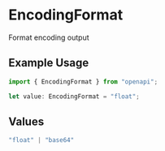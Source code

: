 # EncodingFormat

Format encoding output

## Example Usage

```typescript
import { EncodingFormat } from "openapi";

let value: EncodingFormat = "float";
```

## Values

```typescript
"float" | "base64"
```